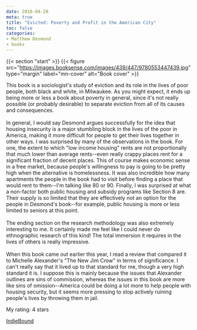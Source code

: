 ```yaml
---
date: 2016-04-20
meta: true
title: "Evicted: Poverty and Profit in the American City"
toc: false
categories:
- Matthew Desmond
- books
---
```


{{< section "start" >}}
{{< figure src="https://images.booksense.com/images/439/447/9780553447439.jpg" type="margin" label="mn-cover" alt="Book cover" >}}

This book is a sociologist's study of eviction and its role in the lives of poor people, both black and white, in Milwaukee. As you might expect, it ends up being more or less a book about poverty in general, since it's not really possible (or probably desirable) to separate eviction from all of its causes and consequences. <br /><br />In general, I would say Desmond argues successfully for the idea that housing insecurity is a major stumbling block in the lives of the poor in America, making it more difficult for people to get their lives together in other ways. I was surprised by many of the observations in the book. For one, the extent to which "low income housing" rents are not proportionally that much lower than average rents--even really crappy places rent for a significant fraction of decent places. This of course makes economic sense in a free market, because people's willingness to pay is going to be pretty high when the alternative is homelessness. It was also incredible how many apartments the people in the book had to visit before finding a place that would rent to them--I'm talking like 80 or 90. Finally, I was surprised at what a non-factor both public housing and subsidy programs like Section 8 are. Their supply is so limited that they are effectively not an option for the people in Desmond's book--for example, public housing is more or less limited to seniors at this point.<br /><br />The ending section on the research methodology was also extremely interesting to me. It certainly made me feel like I could never do ethnographic research of this kind! The total immersion it requires in the lives of others is really impressive. <br /><br />When this book came out earlier this year, I read a review that compared it to Michelle Alexander's "The New Jim Crow" in terms of significance. I can't really say that it lived up to that standard for me, though a very high standard it is. I suppose this is mainly because the issues that Alexander outlines are sins of commission, whereas the issues in this book are more like sins of omission--America could be doing a lot more to help people with housing security, but it seems more pressing to stop actively ruining people's lives by throwing them in jail. 

My rating: 4 stars  

[IndieBound](https://www.indiebound.org/book/9780553447439)
